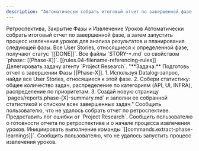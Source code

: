 ```yaml
---
description: "Автоматически собрать итоговый отчет по завершенной фазе, а затем запустить процесс извлечения уроков."
---
```

<task>
    <name>Ретроспектива, Закрытие Фазы и Извлечение Уроков</name>
    <objective>Автоматически собрать итоговый отчет по завершенной фазе, а затем запустить процесс извлечения уроков для анализа результатов и планирования следующей фазы.</objective>
    <trigger>Все User Stories, относящиеся к определенной фазе, получают статус `[[DONE]]`.</trigger>
    <context>
        <knowledge_base>Все файлы `STORY-*.md` со свойством `phase:: [[Phase-X]]`.</knowledge_base>
        <standard>[[rules.04-filename-referencing-rules]]</standard>
    </context>
    <workflow>
        <step id="1" name="Сбор и анализ данных для ретроспективы">
            <instruction>Делегировать задачу агенту `Project Research`.</instruction>
            <sub_task_prompt>
"**Задача:** Подготовь отчет о завершении Фазы [[Phase-X]].
1. Используя Datalog-запрос, найди все User Stories, относящиеся к этой фазе.
2. Собери статистику: общее количество задач, распределение по категориям (API, UI, INFRA), распределение по приоритетам.
3. Создай новую страницу `pages/reports.phase-[X]-summary.md` и заполни ее собранной статистикой и списком всех завершенных задач."
            </sub_task_prompt>
            <on_failure>
                <instruction>Сообщить пользователю, что не удалось собрать отчет по ретроспективе. Предоставить лог ошибки от `Project Research`.</instruction>
            </on_failure>
        </step>
        <step id="2" name="Информирование о готовности отчета">
            <instruction>Сообщить пользователю о готовности отчета по ретроспективе и о начале процесса извлечения уроков.</instruction>
        </step>
        <step id="3" name="Запуск извлечения уроков">
            <instruction>Инициировать выполнение команды `[[commands.extract-phase-learnings]]`.</instruction>
            <on_failure>
                <instruction>Сообщить пользователю, что не удалось запустить процесс извлечения уроков.</instruction>
            </on_failure>
        </step>
    </workflow>
</task>